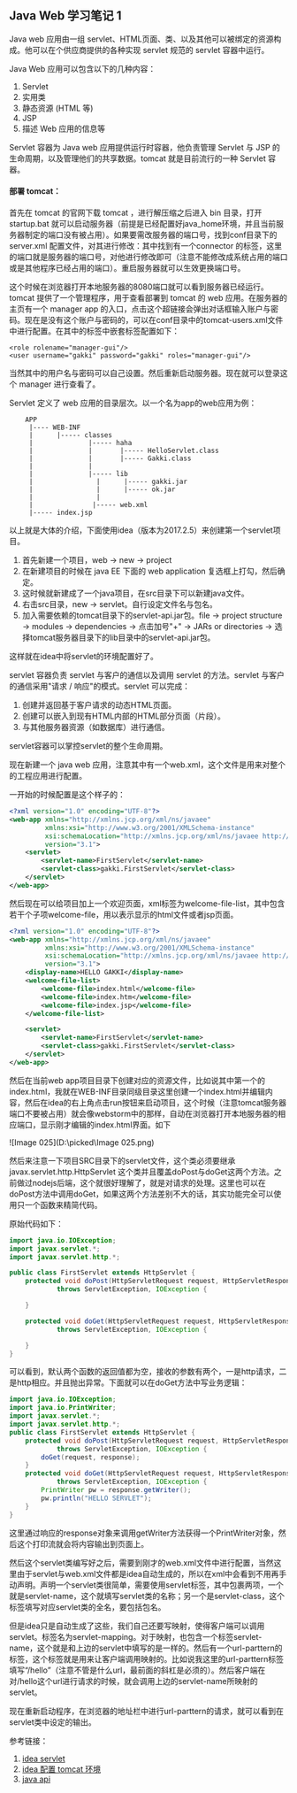 ## Java Web 学习笔记 1



Java web 应用由一组 servlet、HTML页面、类、以及其他可以被绑定的资源构成。他可以在个供应商提供的各种实现 servlet 规范的 servlet 容器中运行。

Java Web 应用可以包含以下的几种内容：

1. Servlet
2. 实用类
3. 静态资源 (HTML 等)
4. JSP
5. 描述 Web 应用的信息等

Servlet 容器为 Java web 应用提供运行时容器，他负责管理 Servlet 与 JSP 的生命周期，以及管理他们的共享数据。tomcat 就是目前流行的一种 Servlet 容器。



#### 部署 tomcat：

首先在 tomcat 的官网下载 tomcat ，进行解压缩之后进入 bin 目录，打开 startup.bat 就可以启动服务器（前提是已经配置好java_home环境，并且当前服务器制定的端口没有被占用）。如果要需改服务器的端口号，找到conf目录下的 server.xml 配置文件，对其进行修改：其中找到有一个connector 的标签，这里的端口就是服务器的端口号，对他进行修改即可（注意不能修改成系统占用的端口或是其他程序已经占用的端口）。重启服务器就可以生效更换端口号。

这个时候在浏览器打开本地服务器的8080端口就可以看到服务器已经运行。tomcat 提供了一个管理程序，用于查看部署到 tomcat 的 web 应用。在服务器的主页有一个 manager app 的入口，点击这个超链接会弹出对话框输入账户与密码。现在是没有这个账户与密码的，可以在conf目录中的tomcat-users.xml文件中进行配置。在其中的标签中嵌套标签配置如下：

```
<role rolename="manager-gui"/>
<user username="gakki" password="gakki" roles="manager-gui"/>
```

当然其中的用户名与密码可以自己设置。然后重新启动服务器。现在就可以登录这个 manager 进行查看了。

Servlet 定义了 web 应用的目录层次。以一个名为app的web应用为例：

```
	APP
	 |---- WEB-INF
	 |		|----- classes
	 | 				|----- haha
	 |				|		|----- HelloServlet.class
	 |				|	   	|----- Gakki.class		
	 |				|	   			
	 |				|----- lib
     |                |		 |----- gakki.jar
     |                |		 |----- ok.jar
     |                |
     |				 |----- web.xml
     |----- index.jsp
```



以上就是大体的介绍，下面使用idea（版本为2017.2.5）来创建第一个servlet项目。

1. 首先新建一个项目，web -> new -> project
2. 在新建项目的时候在 java EE 下面的 web application 复选框上打勾，然后确定。
3. 这时候就新建成了一个java项目，在src目录下可以新建java文件。
4. 右击src目录，new -> servlet。自行设定文件名与包名。
5. 加入需要依赖的tomcat目录下的servlet-api.jar包。file -> project structure -> modules -> dependencies -> 点击加号"+" -> JARs or directories -> 选择tomcat服务器目录下的lib目录中的servlet-api.jar包。

这样就在idea中将servlet的环境配置好了。

servlet 容器负责 servlet 与客户的通信以及调用 servlet 的方法。servlet 与客户的通信采用"请求 / 响应"的模式。servlet 可以完成：

1. 创建并返回基于客户请求的动态HTML页面。
2. 创建可以嵌入到现有HTML内部的HTML部分页面（片段）。
3. 与其他服务器资源（如数据库）进行通信。

servlet容器可以掌控servlet的整个生命周期。

现在新建一个 java web 应用，注意其中有一个web.xml，这个文件是用来对整个的工程应用进行配置。

一开始的时候配置是这个样子的：

```xml
<?xml version="1.0" encoding="UTF-8"?>
<web-app xmlns="http://xmlns.jcp.org/xml/ns/javaee"
         xmlns:xsi="http://www.w3.org/2001/XMLSchema-instance"
         xsi:schemaLocation="http://xmlns.jcp.org/xml/ns/javaee http://xmlns.jcp.org/xml/ns/javaee/web-app_3_1.xsd"
         version="3.1">
    <servlet>
        <servlet-name>FirstServlet</servlet-name>
        <servlet-class>gakki.FirstServlet</servlet-class>
    </servlet>
</web-app>
```



然后现在可以给项目加上一个欢迎页面，xml标签为welcome-file-list，其中包含若干个子项welcome-file，用以表示显示的html文件或者jsp页面。

```xml
<?xml version="1.0" encoding="UTF-8"?>
<web-app xmlns="http://xmlns.jcp.org/xml/ns/javaee"
         xmlns:xsi="http://www.w3.org/2001/XMLSchema-instance"
         xsi:schemaLocation="http://xmlns.jcp.org/xml/ns/javaee http://xmlns.jcp.org/xml/ns/javaee/web-app_3_1.xsd"
         version="3.1">
    <display-name>HELLO GAKKI</display-name>
    <welcome-file-list>
        <welcome-file>index.html</welcome-file>
        <welcome-file>index.htm</welcome-file>
        <welcome-file>index.jsp</welcome-file>
    </welcome-file-list>

    <servlet>
        <servlet-name>FirstServlet</servlet-name>
        <servlet-class>gakki.FirstServlet</servlet-class>
    </servlet>
</web-app>
```

然后在当前web app项目目录下创建对应的资源文件，比如说其中第一个的index.html，我就在WEB-INF目录同级目录这里创建一个index.html并编辑内容，然后在idea的右上角点击run按钮来启动项目，这个时候（注意tomcat服务器端口不要被占用）就会像webstorm中的那样，自动在浏览器打开本地服务器的相应端口，显示刚才编辑的index.html界面。如下

![Image 025](D:\picked\Image 025.png)

然后来注意一下项目SRC目录下的servlet文件，这个类必须要继承 javax.servlet.http.HttpServlet 这个类并且覆盖doPost与doGet这两个方法。之前做过nodejs后端，这个就很好理解了，就是对请求的处理。这里也可以在doPost方法中调用doGet，如果这两个方法差别不大的话，其实功能完全可以使用只一个函数来精简代码。

原始代码如下：

```java
import java.io.IOException;
import javax.servlet.*;
import javax.servlet.http.*;

public class FirstServlet extends HttpServlet {
    protected void doPost(HttpServletRequest request, HttpServletResponse response)
            throws ServletException, IOException {

    }

    protected void doGet(HttpServletRequest request, HttpServletResponse response)
            throws ServletException, IOException {

    }
}
```

可以看到，默认两个函数的返回值都为空，接收的参数有两个，一是http请求，二是http相应。并且抛出异常。下面就可以在doGet方法中写业务逻辑：

```java
import java.io.IOException;
import java.io.PrintWriter;
import javax.servlet.*;
import javax.servlet.http.*;
public class FirstServlet extends HttpServlet {
    protected void doPost(HttpServletRequest request, HttpServletResponse response)
            throws ServletException, IOException {
        doGet(request, response);
    }
    protected void doGet(HttpServletRequest request, HttpServletResponse response)
            throws ServletException, IOException {
        PrintWriter pw = response.getWriter();
        pw.println("HELLO SERVLET");
    }
}
```

这里通过响应的response对象来调用getWriter方法获得一个PrintWriter对象，然后这个打印流就会将内容输出到页面上。

然后这个servlet类编写好之后，需要到刚才的web.xml文件中进行配置，当然这里由于servlet与web.xml文件都是idea自动生成的，所以在xml中会看到不用再手动声明。声明一个servlet类很简单，需要使用servlet标签，其中包裹两项，一个就是servlet-name，这个就填写servlet类的名称；另一个是servlet-class，这个标签填写对应servlet类的全名，要包括包名。

但是idea只是自动生成了这些，我们自己还要写映射，使得客户端可以调用servlet。标签名为servlet-mapping。对于映射，也包含一个标签servlet-name，这个就是和上边的servlet中填写的是一样的。然后有一个url-parttern的标签，这个标签就是用来让客户端调用映射的。比如说我这里的url-parttern标签填写“/hello”（注意不管是什么url，最前面的斜杠是必须的）。然后客户端在对/hello这个url进行请求的时候，就会调用上边的servlet-name所映射的servlet。

现在重新启动程序，在浏览器的地址栏中进行url-parttern的请求，就可以看到在servlet类中设定的输出。





参考链接：

1. [idea servlet](http://www.cnblogs.com/kwliu/p/4773517.html) 
2. [idea 配置 tomcat 环境](http://blog.csdn.net/mr_ooo/article/details/50976205)
3. [java api](http://tool.oschina.net/apidocs/apidoc?api=jdk-zh)